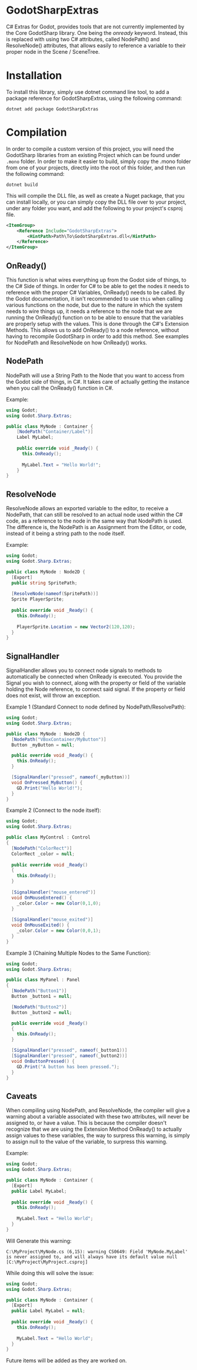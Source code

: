 # GodotSharpExtras
C# Extras for Godot, provides tools that are not currently implemented by the Core GodotSharp library.  One being the _onready_ keyword.  Instead, this is replaced with using two C# attributes, called NodePath() and ResolveNode() attributes, that allows easily to reference a variable to their proper node in the Scene / SceneTree.

# Installation
To install this library, simply use dotnet command line tool, to add a package reference for GodotSharpExtras, using the following command:

```
dotnet add package GodotSharpExtras
```

# Compilation
In order to compile a custom version of this project, you will need the GodotSharp libraries from an existing Project which can be found under ```.mono``` folder.  In order to make it easier to build, simply copy the .mono folder from one of your projects, directly into the root of this folder, and then run the following command:

```
dotnet build
```

This will compile the DLL file, as well as create a Nuget package, that you can install locally, or you can simply copy the DLL file over to your project, under any folder you want, and add the following to your project's csproj file.

```xml
<ItemGroup>
    <Reference Include="GodotSharpExtras">
        <HintPath>Path\To\GodotSharpExtras.dll</HintPath>
    </Reference>
</ItemGroup>
```

## OnReady()
This function is what wires everything up from the Godot side of things, to the C# Side of things. In order for C# to be able to get the nodes it needs to reference with the proper C# Variables, OnReady() needs to be called.  By the Godot documentation, it isn't recommended to use `this` when calling various functions on the node, but due to the nature in which the system needs to wire things up, it needs a reference to the node that we are running the OnReady() function on to be able to ensure that the variables are properly setup with the values.  This is done through the C#'s Extension Methods.  This allows us to add OnReady() to a node reference, without having to recompile GodotSharp in order to add this method.  See examples for NodePath and ResolveNode on how OnReady() works.

## NodePath
NodePath will use a String Path to the Node that you want to access from the Godot side of things, in C#.  It takes care of actually getting the instance when you call the OnReady() function in C#.

Example:
```cs
using Godot;
using Godot.Sharp.Extras;

public class MyNode : Container {
    [NodePath("Container/Label")]
    Label MyLabel;
    
    public override void _Ready() {
      this.OnReady();
      
      MyLabel.Text = "Hello World!";
    }
}
```

## ResolveNode
ResolveNode allows an exported variable to the editor, to receive a NodePath, that can still be resolved to an actual node used within the C# code, as a reference to the node in the same way that NodePath is used.  The difference is, the NodePath is an Assignment from the Editor, or code, instead of it being a string path to the node itself.

Example:
```cs
using Godot;
using Godot.Sharp.Extras;

public class MyNode : Node2D {
  [Export]
  public string SpritePath;
  
  [ResolveNode(nameof(SpritePath))]
  Sprite PlayerSprite;
  
  public override void _Ready() {
    this.OnReady();
    
    PlayerSprite.Location = new Vector2(120,120);
  }
}
```

## SignalHandler
SignalHandler allows you to connect node signals to methods to automatically be connected when OnReady is executed.  You provide the Signal you wish to connect, along with the property or field of the variable holding the Node reference, to connect said signal.  If the property or field does not exist, will throw an exception.

Example 1 (Standard Connect to node defined by NodePath/ResolvePath):
```cs
using Godot;
using Godot.Sharp.Extras;

public class MyNode : Node2D {
  [NodePath("VBoxContainer/MyButton")]
  Button _myButton = null;

  public override void _Ready() {
    this.OnReady();
  }

  [SignalHandler("pressed", nameof(_myButton))]
  void OnPressed_MyButton() {
    GD.Print("Hello World!");
  }
}
```

Example 2 (Connect to the node itself):
```cs
using Godot;
using Godot.Sharp.Extras;

public class MyControl : Control
{
  [NodePath("ColorRect")]
  ColorRect _color = null;
    
  public override void _Ready()
  {
    this.OnReady();
  }
    
  [SignalHandler("mouse_entered")]
  void OnMouseEntered() {
    _color.Color = new Color(0,1,0);
  }
    
  [SignalHandler("mouse_exited")]
  void OnMouseExited() {
    _color.Color = new Color(0,0,1);
  }
}
```

Example 3 (Chaining Multiple Nodes to the Same Function):
```cs
using Godot;
using Godot.Sharp.Extras;

public class MyPanel : Panel
{
  [NodePath("Button1")]
  Button _button1 = null;

  [NodePath("Button2")]
  Button _button2 = null;

  public override void _Ready()
  {
    this.OnReady();
  }

  [SignalHandler("pressed", nameof(_button1))]
  [SignalHandler("pressed", nameof(_button2))]
  void OnButtonPressed() {
    GD.Print("A button has been pressed.");
  }
}
```

## Caveats
When compiling using NodePath, and ResolveNode, the compiler will give a warning about a variable associated with these two attributes, will never be assigned to, or have a value.  This is because the compiler doesn't recognize that we are using the Extension Method OnReady() to actually assign values to these variables, the way to surpress this warning, is simply to assign null to the value of the variable, to surpress this warning.

Example:
```cs
using Godot;
using Godot.Sharp.Extras;

public class MyNode : Container {
  [Export]
  public Label MyLabel;
  
  public override void _Ready() {
    this.OnReady();
    
    MyLabel.Text = "Hello World";
  }
}
```

Will Generate this warning:

```
C:\MyProject\MyNode.cs (6,15): warning CS0649: Field 'MyNode.MyLabel' is never assigned to, and will always have its default value null [C:\MyProject\MyProject.csproj]
```

While doing this will solve the issue:
```cs
using Godot;
using Godot.Sharp.Extras;

public class MyNode : Container {
  [Export]
  public Label MyLabel = null;
  
  public override void _Ready() {
    this.OnReady();
    
    MyLabel.Text = "Hello World";
  }
}
```

Future items will be added as they are worked on.
